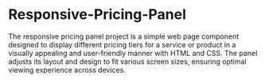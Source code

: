# Responsive-Pricing-Panel
The responsive pricing panel project is a simple web page component designed to display different pricing tiers for a service or product in a visually appealing and user-friendly manner with HTML and CSS. The panel adjusts its layout and design to fit various screen sizes, ensuring optimal viewing experience across devices.  
